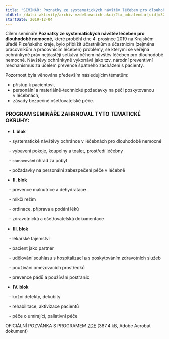 ```yaml
---
title: "SEMINÁŘ: Poznatky ze systematických návštěv léčeben pro dlouhobě nemocné (Plzeňský kraj)"
oldUrl: /dalsi-aktivity/archiv-vzdelavacich-akci/?tx_odcalendar[uid]=326&cHash=a683e5ba69da2d4090cac0103eb28d4c
startDate: 2019-12-04
---
```


<p class="align-blok">Cílem semináře <b>Poznatky ze systematických návštěv léčeben pro dlouhodobě nemocné</b>, které proběhl dne 4. prosince 2019 na Krajském úřadě Plzeňského kraje, bylo přiblížit účastníkům a účastnicím (zejména pracovníkům a pracovnicím léčeben) problémy, se kterými se veřejná ochránkyně práv nejčastěji setkává během návštěv léčeben pro dlouhodobě nemocné. Návštěvy ochránkyně vykonává jako tzv. národní preventivní mechanismus za účelem prevence špatného zacházení s pacienty. </p>
<p>Pozornost byla věnována především následujícím tématům:</p>
<p></p><ul><li>přístup k pacientovi,</li><li>personální a materiálně-technické požadavky na péči poskytovanou v léčebnách,</li><li>zásady bezpečné ošetřovatelské péče.</li></ul><h3 class="align-blok">PROGRAM SEMINÁŘE ZAHRNOVAL TYTO TEMATICKÉ OKRUHY:</h3><p></p><ul><li><b>I. blok</b></li></ul><p>   - systematické návštěvy ochránce v léčebnách pro dlouhodobě nemocné</p>
<p>   - vybavení pokoje, koupelny a toalet, prostředí léčebny</p>
<p>   - <span style="font-size: 12.8px;">stanovování </span>úhrad za pobyt</p>
<p>   - požadavky na personální zabezpečení péče v léčebně</p>
<p></p><ul><li><b>II. blok</b></li></ul><p>   - prevence malnutrice a dehydratace</p>
<p>   - mikčí režim</p>
<p>   - ordinace, příprava a podání léků</p>
<p>   - zdravotnická a ošetřovatelská dokumentace</p>
<p></p><ul><li><b>III. blok</b></li></ul><p>   - lékařské tajemství </p>
<p>   - pacient jako partner</p>
<p>   - udělování souhlasu s hospitalizací a s poskytováním zdravotních služeb</p>
<p>   - používání omezovacích prostředků</p>
<p>   - prevence pádů a používání postranic</p>
<p></p>
<p></p><ul><li><b>IV. blok</b></li></ul><p></p>
<p>   - kožní defekty, dekubity</p>
<p>   - rehabilitace, aktivizace pacientů</p>
<p>   - péče o umírající, paliativní péče</p>
<p></p>
<p>OFICIÁLNÍ POZVÁNKA S PROGRAMEM <a href="https://www.ochrance.cz/fileadmin/user_upload/projekt_ESF/00_2019_VA/SEMINARE/12_04_Poznatky_z_LDN_Plzen/12_04_Poznatky_ze_systematickych_navstev_LDN_POZVANKA.pdf" target="_blank">ZDE</a> (387.4 kB, Adobe Acrobat dokument)</p>
